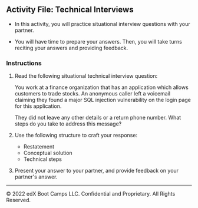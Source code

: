 ## Activity File: Technical Interviews

- In this activity, you will practice situational interview questions with your partner.

- You will have time to prepare your answers. Then, you will take turns reciting your answers and providing feedback. 

### Instructions

1.  Read the following situational technical interview question:

       You work at a finance organization that has an application which allows customers to trade stocks. An anonymous caller left a voicemail claiming they found a major SQL injection vulnerability on the login page for this application. 
      
       They did not leave any other details or a return phone number. What steps do you take to address this message? 
   
2. Use the following structure to craft your response:
 
   - Restatement
   - Conceptual solution
   - Technical steps
  
3. Present your answer to your partner, and provide feedback on your partner's answer. 

---

© 2022 edX Boot Camps LLC. Confidential and Proprietary. All Rights Reserved.  
